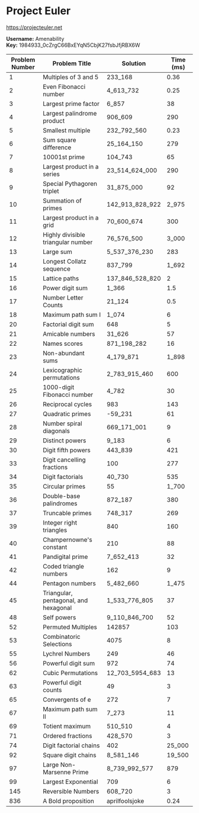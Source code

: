 # Project Euler

https://projecteuler.net

__Username:__ Amenability  
__Key:__ 1984933_0cZrgC66BxEYqN5CbjK27fsbJfjRBX6W

| Problem Number | Problem Title                         | Solution        | Time (ms) |
|----------------|---------------------------------------|-----------------|-----------|
| 1              | Multiples of 3 and 5                  | 233_168         | 0.36      |
| 2              | Even Fibonacci number                 | 4_613_732       | 0.25      |
| 3              | Largest prime factor                  | 6_857           | 38        |
| 4              | Largest palindrome product            | 906_609         | 290       |
| 5              | Smallest multiple                     | 232_792_560     | 0.23      |
| 6              | Sum square difference                 | 25_164_150      | 279       |
| 7              | 10001st prime                         | 104_743         | 65        |
| 8              | Largest product in a series           | 23_514_624_000  | 290       |
| 9              | Special Pythagoren triplet            | 31_875_000      | 92        |
| 10             | Summation of primes                   | 142_913_828_922 | 2_975     |  
| 11             | Largest product in a grid             | 70_600_674      | 300       |
| 12             | Highly divisible triangular number    | 76_576_500      | 3_000     |
| 13             | Large sum                             | 5_537_376_230   | 283       |
| 14             | Longest Collatz sequence              | 837_799         | 1_692     |
| 15             | Lattice paths                         | 137_846_528_820 | 2         |
| 16             | Power digit sum                       | 1_366           | 1.5       |
| 17             | Number Letter Counts                  | 21_124          | 0.5       |
| 18             | Maximum path sum I                    | 1_074           | 6         |
| 20             | Factorial digit sum                   | 648             | 5         |
| 21             | Amicable numbers                      | 31_626          | 57        |
| 22             | Names scores                          | 871_198_282     | 16        |
| 23             | Non-abundant sums                     | 4_179_871       | 1_898     |
| 24             | Lexicographic permutations            | 2_783_915_460   | 600       |
| 25             | 1000-digit Fibonacci number           | 4_782           | 30        |
| 26             | Reciprocal cycles                     | 983             | 143       |
| 27             | Quadratic primes                      | -59_231         | 61        |
| 28             | Number spiral diagonals               | 669_171_001     | 9         |
| 29             | Distinct powers                       | 9_183           | 6         |
| 30             | Digit fifth powers                    | 443_839         | 421       |
| 33             | Digit cancelling fractions            | 100             | 277       |
| 34             | Digit factorials                      | 40_730          | 535       |
| 35             | Circular primes                       | 55              | 1_700     |
| 36             | Double-base palindromes               | 872_187         | 380       |
| 37             | Truncable primes                      | 748_317         | 269       |
| 39             | Integer right triangles               | 840             | 160       |
| 40             | Champernowne's constant               | 210             | 88        |
| 41             | Pandigital prime                      | 7_652_413       | 32        |
| 42             | Coded triangle numbers                | 162             | 9         |
| 44             | Pentagon numbers                      | 5_482_660       | 1_475     |
| 45             | Triangular, pentagonal, and hexagonal | 1_533_776_805   | 37        |
| 48             | Self powers                           | 9_110_846_700   | 52        |
| 52             | Permuted Multiples                    | 142857          | 103       |
| 53             | Combinatoric Selections               | 4075            | 8         |
| 55             | Lychrel Numbers                       | 249             | 46        |
| 56             | Powerful digit sum                    | 972             | 74        |
| 62             | Cubic Permutations                    | 12_703_5954_683 | 13        |
| 63             | Powerful digit counts                 | 49              | 3         |
| 65             | Convergents of e                      | 272             | 7         |
| 67             | Maximum path sum II                   | 7_273           | 11        |
| 69             | Totient maximum                       | 510_510         | 4         |
| 71             | Ordered fractions                     | 428_570         | 3         |
| 74             | Digit factorial chains                | 402             | 25_000    |
| 92             | Square digit chains                   | 8_581_146       | 19_500    |
| 97             | Large Non-Marsenne Prime              | 8_739_992_577   | 879       |
| 99             | Largest Exponential                   | 709             | 6         |
| 145            | Reversible Numbers                    | 608_720         | 3         |
| 836            | A Bold proposition                    | aprilfoolsjoke  | 0.24      |
